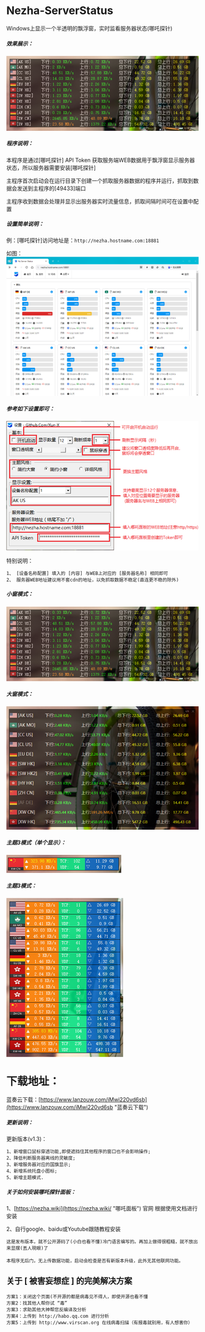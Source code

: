 # Nezha-ServerStatus
Windows上显示一个半透明的飘浮窗，实时监看服务器状态(哪吒探针)

##### 效果展示：
![](https://raw.githubusercontent.com/Xun-X/Nezha-Server-Status/main/explorer_I6TrVHCDOF.png)

##### 程序说明：
本程序是通过[哪吒探针] API Token 获取服务端WEB数据用于飘浮窗显示服务器状态，所以服务器需要安装[哪吒探针]

主程序首次启动会在运行目录下创建一个抓取服务器数据的程序并运行，抓取到数据会发送到主程序的[49433]端口

主程序收到数据会处理并显示出服务器实时流量信息，抓取间隔时间可在设置中配置

##### 设置简单说明：
例：[哪吒探针]访问地址是：```http://nezha.hostname.com:18881```

如图：
![](https://raw.githubusercontent.com/Xun-X/Nezha-Server-Status/main/explorer_rbdz8QJfx2.png)

##### 参考如下设置即可：
![](https://raw.githubusercontent.com/Xun-X/Nezha-Server-Status/main/explorer_WrUY9L2w3F.png)

特别说明：
```
1、 [设备名称配置] 填入的 [内容] 与WEB上对应的 [服务器名称] 相同即可 
2、 服务器WEB地址建议用不套cdn的地址，以免抓取数据不稳定(直连更不稳的除外)
```

##### 小窗模式：
![](https://raw.githubusercontent.com/Xun-X/Nezha-Server-Status/main/explorer_I6TrVHCDOF.png)

##### 大窗模式：
![](https://raw.githubusercontent.com/Xun-X/Nezha-Server-Status/main/explorer_kLOVaAA2EO.png)

##### 主题3模式（单个显示）：
![](https://raw.githubusercontent.com/Xun-X/Nezha-Server-Status/main/explorer_Ctwcz7HT4B.png)

##### 主题3模式：
![](https://raw.githubusercontent.com/Xun-X/Nezha-Server-Status/main/explorer_OPXNQvw8lM.png)

# 下载地址：
蓝奏云下载：[https://www.lanzouw.com/iMwi220vd6sb](https://www.lanzouw.com/iMwi220vd6sb "蓝奏云下载")

##### 更新说明：
更新版本(v1.3)：
```
1、新增窗口鼠标穿透功能,即使遮挡住其他程序的窗口也不会影响操作;
2、降低判断服务器离线的灵敏度;
3、新增服务器对应的国旗显示;
4、新增系统托盘小图标;
5、新增主题模式.
```

##### 关于如何安装哪吒探针面板：
1、[https://nezha.wiki](https://nezha.wiki/ "哪吒面板") 官网 根据使用文档进行安装

2、自行google、baidu或Youtube跟随教程安装



```
这是发布版本，就不公开源码了(小白也看不懂)冷门语言编写的。再加上做得很粗糙，就不放出来显摆(丟人現眼)了

本程序无后门，无上传数据功能，启动会检查是否有新版本升级，此外无其他联网功能。
```

## 关于 [ 被害妄想症 ] 的完美解决方案
```
方案1：关闭这个页面(不开源的都是病毒见不得人，即使开源也看不懂
方案2：找其他人帮你试 “毒”
方案3：求助其他大神帮您反编译及分析
方案4：上传到 http://habo.qq.com 进行分析
方案5：上传到 http://www.virscan.org 在线病毒扫描（有报毒就别用，有人想害你）
```
